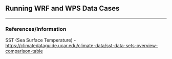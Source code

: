 ## Running WRF and WPS Data Cases

---

### References/Information

SST (Sea Surface Temperature) - https://climatedataguide.ucar.edu/climate-data/sst-data-sets-overview-comparison-table
